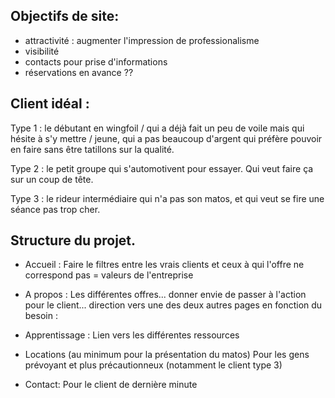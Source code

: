 ## Objectifs de site:
- attractivité : augmenter l'impression de professionalisme
- visibilité 
- contacts pour prise d'informations
- réservations en avance ??


## Client idéal :
Type 1 : le débutant en wingfoil / qui a déjà fait un peu de voile mais qui hésite à s'y mettre / jeune, qui a pas beaucoup d'argent qui préfère pouvoir en faire sans être tatillons sur la qualité. 

Type 2 : le petit groupe qui s'automotivent pour essayer. Qui veut faire ça sur un coup de tête.

Type 3 : le rideur intermédiaire qui n'a pas son matos, et qui veut se fire une séance pas trop cher.


## Structure du projet.
- Accueil :
Faire le filtres entre les vrais clients et ceux à qui l'offre ne correspond pas = valeurs de l'entreprise

- A propos :
Les différentes offres... donner envie de passer à l'action pour le client... direction vers une des deux autres pages en fonction du besoin :

- Apprentissage : 
Lien vers les différentes ressources

- Locations (au minimum pour la présentation du matos)
Pour les gens prévoyant et plus précautionneux (notamment le client type 3)

- Contact:
Pour le client de dernière minute
